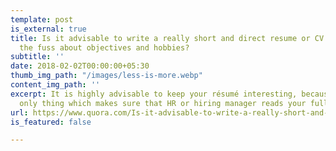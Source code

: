 ```yaml
---
template: post
is_external: true
title: Is it advisable to write a really short and direct resume or CV without all
  the fuss about objectives and hobbies?
subtitle: ''
date: 2018-02-02T00:00:00+05:30
thumb_img_path: "/images/less-is-more.webp"
content_img_path: ''
excerpt: It is highly advisable to keep your résumé interesting, because that is the
  only thing which makes sure that HR or hiring manager reads your full résumé.
url: https://www.quora.com/Is-it-advisable-to-write-a-really-short-and-direct-resume-or-CV-without-all-the-fuss-about-objectives-and-hobbies/answer/Arpit-Goyal-14
is_featured: false

---
```

